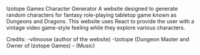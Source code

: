Izotope Games Character Generator
      A website designed to generate random characters for fantasy role-playing tabletop game known as Dungeons and Dragons.
      This website uses React to provide the user with a vintage video game-style feeling while they explore various characters.

Credits:
    -vilmoose (author of the website)
    -Izotope (Dungeon Master and Owner of Izotope Games)
    - (Music)

